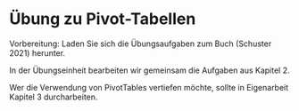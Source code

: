 # Übung zu Pivot-Tabellen

Vorbereitung: Laden Sie sich die Übungsaufgaben zum Buch (Schuster 2021) herunter.  

In der Übungseinheit bearbeiten wir gemeinsam die Aufgaben aus Kapitel 2.  

Wer die Verwendung von PivotTables vertiefen möchte, sollte in Eigenarbeit Kapitel 3 durcharbeiten.  
